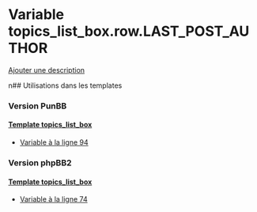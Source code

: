 # Variable topics_list_box.row.LAST_POST_AUTHOR
[Ajouter une description](https://fa-tvars.appspot.com/topics_list_box.row.LAST_POST_AUTHOR)

n## Utilisations dans les templates

### Version PunBB

#### [Template topics_list_box](punbb/topics_list_box.md)
* [Variable à la ligne 94](../punbb/topics_list_box.tpl#L94)

### Version phpBB2

#### [Template topics_list_box](subsilver/topics_list_box.md)
* [Variable à la ligne 74](../subsilver/topics_list_box.tpl#L74)